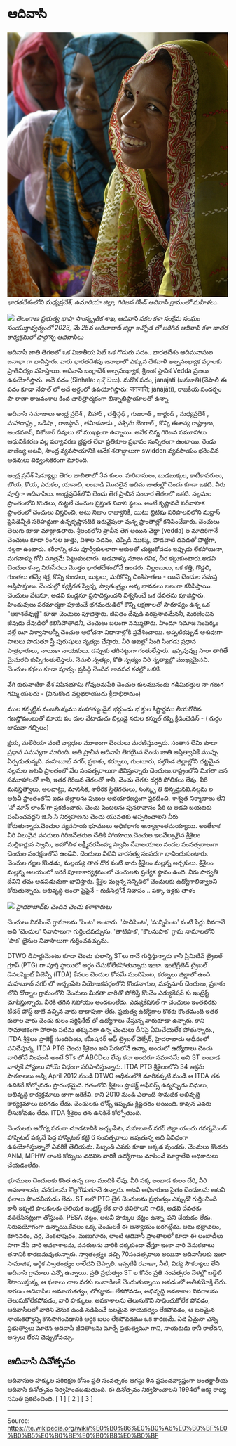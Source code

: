 # ఆదివాసి

![](../../images/305bfed206e535cc.jpg)
*భారతదేశంలోని మధ్యప్రదేశ్, ఉమారియా జిల్లా, గిరిజన గోండ్ ఆదివాసీ గ్రామంలో మహిళలు.*

![](../../images/d3a8feeacbdb7683.jpg)
*తెలంగాణ ప్రభుత్వ భాషా సాంస్కృతిక శాఖ, ఆదివాసి సకల కళా సంక్షేమ సంఘం సంయుక్తాధ్వర్యంలో 2023, మే 25న ఆదిలాబాద్ జిల్లా ఇచ్చోడ లో జరిగిన ఆదివాసి కళా జాతర కార్యక్రమలో పాల్గొన్న ఆదివాసిలు*

ఆదివాసీ జాతి తెగలలో ఒక విజాతీయ సెట్ ఒక గొడుగు పదం.. భారతదేశం ఆదిమవాసుల జనాభా గా భావిస్తారు. వారు భారతదేశపు జనాభాలో ఎక్కువ దేశవాళీ అల్పసంఖ్యాక వర్గాలకు ప్రాతినిధ్యం వహిస్తాయి. ఆదివాసీ బంగ్లాదేశ్ అల్పసంఖ్యాక, శ్రీలంక స్థానిక Vedda ప్రజలు ఉపయోగిస్తారు. అదే పదం (Sinhala: ආදී වාස). మరొక పదం, janajati (జనజాతి)(నేపాలీ ఈ పదం కూడా నేపాల్ లో అదే అర్ధంలో ఉపయోగిస్తారు: जनजाति; janajāti), రాజకీయ సందర్భం షా రాణా రాజవంశాల కింద చారిత్రాత్మకంగా భిన్నాభిప్రాయాలతో ఉన్నా.

ఆదివాసీ సమాజాలు ఆంధ్ర ప్రదేశ్ , బీహార్ , చత్తీస్గఢ్ , గుజరాత్ , జార్ఖండ్ , మధ్యప్రదేశ్ , మహారాష్ట్ర , ఒడిషా , రాజస్థాన్ , తమిళనాడు , పశ్చిమ బెంగాల్ , కొన్ని ఈశాన్య రాష్ట్రాలు, అండమాన్, నికోబార్ దీవులు లో ముఖ్యంగా ఉన్నాయి. అనేక చిన్న గిరిజన సమూహాలు ఆధునికీకరణ వల్ల పర్యావరణ భ్రష్టత లేదా ప్రతికూల ప్రభావం సున్నితంగా ఉంటాయి. రెండు వాణిజ్య అటవీ, సాంద్ర వ్యవసాయానికి అనేక శతాబ్దాలుగా swidden వ్యవసాయం భరించిన అడవులు విధ్వంసకరంగా మారింది.

ఆంధ్ర ప్రదేశ్ షెడ్యూల్డు తెగల జాబితాలో 3వ కులం. హరిదాసులు, బుడబుక్కల, కాటికాపరులు, బోయ, కోయ, ఎరుకల, యానాది, లంబాడీ మొదలైన ఆదిమ జాతుల్లో చెంచు కూడా ఒకటి. వీరు పూర్తిగా ఆదివాసీలు. ఆంధ్రప్రదేశ్‌లోని చెంచు తెగ ప్రాచీన సంచార తెగలలో ఒకటి. నల్లమల ప్రాంతంలోని కొండలు, గుట్టలే చెంచుల ప్రస్తుత నివాస స్థలం. అంటే కృష్ణానదీ పరీవాహక ప్రాంతంలో చెంచులు విస్తరించి, అటు నిజాం రాజ్యానికీ, యిటు బ్రిటిషు పరిపాలనలోని మద్రాస్ ప్రెసిడెన్సీ‌కి సరిహద్దుగా ఉన్నకృష్ణానదికి ఇరువైపులా వున్న ప్రాంతాల్లో కనిపించేవారు. చెంచులు తెలుగు కూడా మాట్లాడతారు. శ్రీలంకలోని ప్రాచీన తెగ అయిన వెద్దా (vedda) ల మాదిరిగానే చెంచులు కూడా రింగుల జుత్తు, విశాల వదనం, చప్పిడి ముక్కు, పొడవాటి దవడతో పొట్టిగా, నల్లగా ఉంటారు. శరీరాన్ని తమ పూర్వీకులలాగా ఆకులతో చుట్టుకోవడం ఇప్పుడు లేకపోయినా, మగవాళ్ళు గోచీ మాత్రమే పెట్టుకుంటారు. ఆడవాళ్ళు నూలు రవిక, చీర కట్టుకుంటారు.అడవి చెంచుల కన్నా నిరుపేదలు మొత్తం భారతదేశంలోనే ఉండరు. విల్లంబులు, ఒక కత్తి, గొడ్డలి, గుంతలు తవ్వే కర్ర, కొన్ని కుండలు, బుట్టలు, మరికొన్ని చింకిపాతలు - యివే చెంచుల సమస్త ఆస్తిపాస్తులు. చెంచుల్లో వ్యక్తిగత స్వేచ్ఛ, స్వాతంత్ర్యం అన్న భావనలు బలంగా కనిపిస్తాయి. చెంచులు వేటనూ, అడవి పండ్లనూ ప్రసాదిస్తుందని విశ్వసించే ఒక దేవతను పూజిస్తారు. హిందువులు పరమాత్మగా పూజించే భగవంతుడిలో కొన్ని లక్షణాలతో సారూప్యం ఉన్న ఒక "ఆకాశదేవుణ్ణి" కూడా చెంచులు పూజిస్తారు. జీవితం దేవుడి వరప్రసాదమేననీ, మరణించిన జీవుడు దేవుడిలో కలిసిపోతాడనీ, చెంచులు బలంగా నమ్ముతారు. హిందూ సమాజ సంపర్కం వల్లే యీ విశ్వాసాలన్నీ చెంచుల ఆలోచనా విధానాల్లోకి ప్రవేశించాయి. అప్పటికప్పుడే ఆశువుగా పాటలు పాడుతూ స్త్రీ పురుషులు నృత్యం చేస్తారు. వీరి ఆటల్లో సింగి సింగడు ప్రధాన పాత్రధారులు, నాయికా నాయకులు. డప్పుకు తగినట్టుగా గంతులేస్తారు. ఇప్పపువ్వు సారా తాగితే మైమరచి కుప్పిగంతులేస్తారు. నెమలి నృత్యం, కోతి నృత్యం వీరి నృత్యాల్లో ముఖ్యమైనవి. చెంచుల కథలు కూడా పూర్వం ప్రసిద్ధి చెందిన జానపద కళల్లో ఒకటి.

వేగి కురువాటికా దేశ విపినభూమి గోవులనుపేరి చెంచుల కులమునందు గడిమికత్తుల నా గలుగ గమ్మి యలదు - (వినుకొండ వల్లభరాయుడు క్రీడాభిరామం)

ముల కన్పట్టిన నంజలింపుము మహాత్ముండైన భర్గుండు భ క్తుల కిష్టార్థము లీయగోరిన గణస్తోమంబుతో మాయ పం దుల వేటాడుచు భిల్లుడై నరుల కన్నుల్‌ గప్పి క్రీడించెడిన్‌ - ( గుర్రం జాషువా గబ్బిలం)

క్షయ, మలేరియా వంటి వ్యాధుల మూలంగా చెంచులు మరణిస్తున్నారు. సంతాన లేమి కూడా ప్రధాన సమస్యగా మారింది. అతి ప్రాచీన ఆదివాసి తెగయైన చెంచు జాతి అస్తిత్వానికే ముప్పు ఏర్పడుతున్నది. మహబూబ్ నగర్, ప్రకాశం, కర్నూలు, గుంటూరు, నల్గొండ జిల్లాల్లోని దట్టమైన నల్లమల అటవీ ప్రాంతంలో వేల సంవత్సరాలుగా జీవిస్తున్నారు చెంచులు.రాష్ట్రంలోని మిగతా జన సమూహాలతో కానీ, ఇతర గిరిజన తెగలతో కానీ, చెంచు తెగకు దగ్గరి పోలికలు లేవు. వీరి మనస్తత్వాలు, అలవాట్లు, మానసిక, శారీరక స్థితిగతులు, సంస్కృ తి భిన్నమైనవి.నల్లమ ల అటవీ ప్రాంతంలోని ఐదు జిల్లాలను పులుల అభయారణ్యంగా ప్రకటించి, శాశ్వత నిర్మాణాలు లేని 'నో మాన్ లాండ్'గా ప్రకటించారు. చెంచు పెంటలను పునరావాసం పేరి ట అడవి బయటకు పంపించవద్దని జి.సి.సి నిర్వహణను చెంచు యువతకు అప్పగించాలని వీరు కోరుతున్నారు.చెంచుల వ్యవసాయ భూములు అధికభాగం అన్యాక్రాంతమయ్యాయి. అంతేకాక వీరి విలువైన వనరులు గిరిజనేతరుల చేతికి పోయాయి.చెంచుల ఇలవేల్పులైన శ్రీశైలం మల్లికార్జున స్వామి, అహోబిళ లక్ష్మీనరసింహ్మ స్వామి దేవాలయాలు వందల సంవత్సరాలుగా చెంచుల సంరక్షణలోనే ఉండేవి. చెంచులు వీటిని వారసత్వ సంపదగా భావించుకుంటారు. చెంచుల గజ్జల కొండడు, మల్లయ్య తాత దొర వంటి వారు శ్రీశైలం మల్లన్న అర్చకులు. శ్రీశైలం మల్లన్న ఆలయంలో జరిగే పూజాకార్యక్రమంలో చెంచులకు ప్రత్యేక స్థానం ఉంది. వీరు పార్వతీ దేవిని తమ ఆడపడుచుగా భావిస్తారు. శ్రీశైల మల్లన్న సన్నిధిలో చెంచులకు ఉద్యోగాలివ్వాలని కోరుతున్నారు.
అభివృద్ధి అంతా పైపైనే - గుడిసెల్లోనే నివాసం .. పక్కా ఇళ్లకు తాళం

![](../../images/77263107045c9549.jpg)
*హైదరాబాద్‌కు చెందిన చెంచు కళాకారులు*

చెంచులు నివసించే గ్రామాలను 'పెంట' అంటారు. 'పాచిపెంట', 'సున్నిపెంట' వంటి పేర్లు వినగానే అవి 'చెంచుల' నివాసాలుగా గుర్తించవచ్చును. 'తాటిపాక', 'కొలనుపాక' గ్రామ నామాలలోని 'పాక' జైనుల నివాసాలుగా గుర్తించవచ్చును.

DTWO డిపార్టుమెంటు కూడా చెంచు కులాన్ని STలు గానే గుర్తిస్తున్నారు కానీ ప్రిమిటివ్ ట్రైబల్ గ్రూప్ (PTG) గా పూర్తి స్థాయిలో అర్థం చేసుకోలేకపోతున్నారు ఇంకా. ఇంటిగ్రేటెడ్ ట్రైబల్ డెవలప్మెంట్ ఏజెన్సీ (ITDA) కేవలం చెంచుల కోసమే సుందిపెంట, కర్నూలు జిల్లాలో ఉంది. మహబూబ్ నగర్ లో అచ్చంపేట నియోజకవర్గంలోని కొండనాగుల, మన్ననూర్ చెంచులు, ప్రకాశం లోని దోర్నాల గ్రామంలోని చెంచులు మిగతా వారితో పోలిస్తే కొంచెం ఎడ్యుకేషన్ కు ఇంట్రెస్ట్ చూపిస్తున్నారు. వీరికి తగిన సహాయం అందటంలేదు. ఎడ్యుకేషనల్ గా చెంచులు ఇంతవరకు టీచర్ పోస్ట్ దాటి వచ్చిన వారు దాదాపుగా లేరు. ప్రభుత్వ ఉద్యోగాల కొరకు కొంతమంది ఇతర కులాల వారు చెంచు కులం సర్టిఫికేట్ తో ఉద్యోగాలు చేస్తున్న వారుకూడా ఉన్నారు. కాని సామాజికంగా పోరాట పటిమ తక్కువగా ఉన్న చెంచులు దీనిపై ఏమిచేయలేక పోతున్నారు., ITDA శ్రీశైలం ప్రాజెక్ట్ సుందిపెంట, కమీషనర్ ఆఫ్ ట్రైబల్ వెల్ఫేర్, హైదరాబాదు ఆధీనంలో పనిచేస్తున్న, ITDA PTG చెంచు శ్రీశైలం అని పేరులోనే ఉన్నా, అందులో ఉద్యోగాలు చెంచు వారితోనే నింపండి అంటే STs లో ABCDలు లేవు కదా అందరూ సమానమే అని ST లంబాడ వాళ్ళకే పోస్టులు పోయే విధంగా పరిపాలిస్తున్నారు. ITDA PTG శ్రీశైలంలోని 34 ఆశ్రమ పాఠశాలలు అన్ని April 2012 నుండి DTWO ఆధీనంలోకి మారినప్పటి నుండి ఆ ITDA తన ఉనికినే కోల్పోవడం ప్రారంభమైది. గతంలోని శ్రీశైలం ప్రాజెక్ట్ ఆఫీసర్స్ ఉన్నప్పుడు నిధులు, అభివృద్ధి కార్యక్రమాలు బాగా జరిగేవి. కాని 2010 నుండి ఎలాంటి సామజిక అభివృద్ధి కార్యక్రమాలు జరగడం లేదు. చెంచులకు లోన్స్ ఇప్పుడు క్లిష్టతరం అయింది. కావున ఎవరు తీసుకోవడం లేదు. ITDA శ్రీశైలం తన ఉనికినే కోల్పోతుంది.

చెంచులకు ఆరోగ్య పరంగా చూడటానికి అచ్చంపేట, మహబూబ్ నగర్ జిల్లా యందు గవర్నమెంట్ హాస్పిటల్ పక్కనే పెద్ద హాస్పిటల్ కట్టి 6 సంవత్సరాలు అవుతున్న అది ఏవిధంగా ఉపయోగిస్తున్నారో ఎవరికీ తెలియదు. సిబ్బంది ఎవరు కూడా అక్కడ వుండరు. చెంచులు కొందరు ANM, MPHW లాంటి కోర్సులు చదివిన వారికీ ఉద్యోగాలు చూపించే మార్గాలేవి అధికారులు చేయడంలేదు.

భూములు చెంచులకు కొంత ఉన్న చాల మందికి లేవు. వీరి పక్క లంబాడ కులం చేరి, వీరి అవకాశాలను, వనరులను కొల్లగోడుతూనే ఉన్నారు. అటవీ ఆధికారులు సైతం చెంచులను అటవీ ఫలాలు పొందనీయడం లేదు. ST లలో PTG లైన చెంచులను ప్రభుత్వం ఎప్పుడో గుర్తించింది కానీ ఇప్పటి పాలకులకు తెలియక ఇంట్రెస్ట్ లేక వారి జీవితాలని గాలికి, అడవి దేవతకు వదిలేసినట్లుగా తోస్తుంది. PESA చట్టం, అటవీ హక్కుల చట్టం ఉన్నా, పని చేయడం లేదు. నిరుపయోగంగా ఉన్నాయి.కేవలం ఒక్క చెంచులకే ఈ అన్యాయం జరగట్లేదు. అటు భద్రాచలం, కూనవరం, చర్ల, వెంకటాపురం, మణుగూరు, లాంటి ఆదివాసీ ప్రాంతాలలో కూడా ఈ లంబాడీలు పాగా వేసి వారి అవకాశాలను, వనరులను వారికి దక్కకుండా చేస్తూ ఇంకా వారి వెనుకబాటు తనానికి కారణమవుతున్నారు. స్వాతంత్ర్యం వచ్చి 70సంవత్సరాలు అయినా ఆదివాసీలకు ఇంకా సామాజిక, ఆర్థిక స్వాతంత్ర్యం రాలేదని చెప్పాలి. ఇప్పటికి రవాణా, నీటి, విద్య సౌకర్యాలు లేని ఆదివాసీ గ్రామాలు ఎన్నో ఉన్నాయి. ప్రతి ప్రభుత్వం ST ల కోసం ప్రతి సంవత్సరం వేళల్లో బడ్జెట్ కేటాయిస్తున్న, ఆ ఫలాలు చాల వరకు లంబాడీలకే చెందుతున్నాయి అనడంలో అతిశయోక్తి లేదు. కారణం ఆదివాసీల అమాయకత్వం, లోకజ్ఞానం లేకపోవడం, అభివృద్ధి అవకాశాల వివరాలను తెలుసుకోలేకపోవడం, వారి హక్కులు, అవకాశాలను తెలుసుకొని సాధించుకోలేక పోవడం, ఆదివాసీలలో వారిని వెనుక ఉండి నడిపించే బలమైన నాయకత్వం లేకపోవడం, ఆ బలమైన నాయకత్వాన్ని కొనసాగించడానికి ఆర్థిక బలం లేకపోవడము ఒక కారణమే. ఏది ఏమైనా ఎన్ని ప్రభుత్వాలు మారిన ఆదివాసీ జీవితాలను మార్చే ప్రభుత్వమూ గాని, నాయకుడు కానీ రాలేదని, అస్సలు లేరని చెప్పుకోవచ్చు.

## ఆదివాసి దినోత్సవం

ఆదివాసుల హక్కుల పరిరక్షణ కోసం ప్రతి సంవత్సరం ఆగస్టు 9న ప్రపంచవ్యాప్తంగా అంతర్జాతీయ ఆదివాసి దినోత్సవం నిర్వహించబడుతుంది. ఈ దినోత్సవం నిర్వహించాలని 1994లో ఐక్య రాజ్య సమితి ప్రకటించింది. [ 1 ] [ 2 ] [ 3 ]

---
Source: https://te.wikipedia.org/wiki/%E0%B0%86%E0%B0%A6%E0%B0%BF%E0%B0%B5%E0%B0%BE%E0%B0%B8%E0%B0%BF
